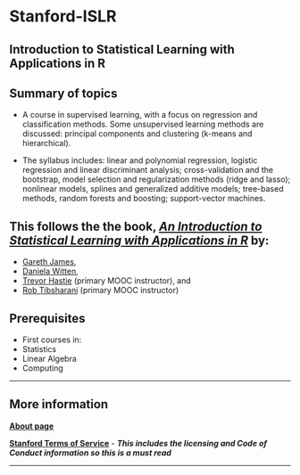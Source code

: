 # Stanford-ISLR
## Introduction to Statistical Learning with Applications in R

## Summary of topics
* A course in supervised learning, with a focus on regression and classification methods.  Some unsupervised learning methods are discussed: principal components and clustering (k-means and hierarchical).

* The syllabus includes: linear and polynomial regression, logistic regression and linear discriminant analysis; cross-validation and the bootstrap, model selection and regularization methods (ridge and lasso); nonlinear models, splines and generalized additive models; tree-based methods, random forests and boosting; support-vector machines.

## This follows the the book, *[An Introduction to Statistical Learning with Applications in R](http://www-bcf.usc.edu/~gareth/ISL/)* by:

 - [Gareth James](http://www-bcf.usc.edu/~gareth/),
 - [Daniela Witten](http://www.biostat.washington.edu/~dwitten/),
 - [Trevor Hastie](http://web.stanford.edu/~hastie/) (primary MOOC instructor), and
 - [Rob Tibsharani](http://statweb.stanford.edu/~tibs/) (primary MOOC instructor)
 
## Prerequisites

* First courses in:
 * Statistics
 * Linear Algebra
 * Computing
 
---
## More information

**[About page](https://lagunita.stanford.edu/courses/HumanitiesSciences/StatLearning/Winter2016/about)**

**[Stanford Terms of Service](https://lagunita.stanford.edu/tos)** - ***This includes the licensing and Code of Conduct information so this is a must read***

---

